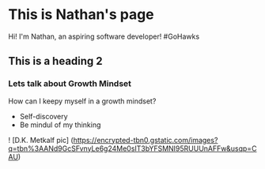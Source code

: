 # This is Nathan's page
Hi! I'm Nathan, an aspiring software developer! #GoHawks



## This is a heading 2
### Lets talk about Growth Mindset

How can I keepy myself in a growth mindset?

- Self-discovery
- Be mindul of my thinking

! [D.K. Metkalf pic] (https://encrypted-tbn0.gstatic.com/images?q=tbn%3AANd9GcSFvnyLe6g24Me0sIT3bYFSMNI95RUUUnAFFw&usqp=CAU)


